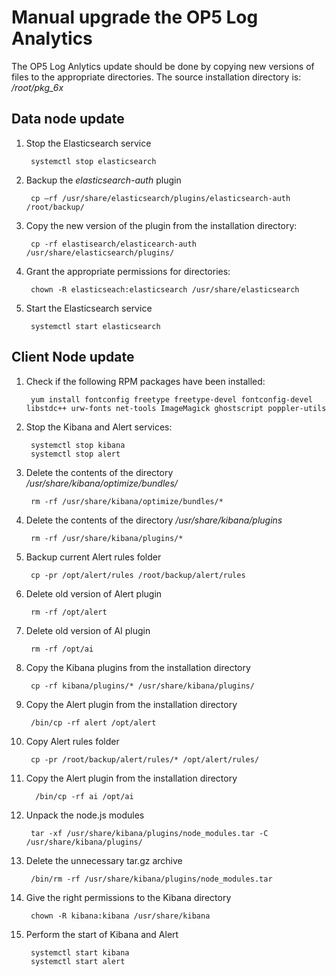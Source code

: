 # Manual upgrade the OP5 Log Analytics #

The OP5 Log Anlytics update should be done by copying new versions of files to the appropriate directories. The source installation directory is: */root/pkg_6x*

## Data node update ##

1. Stop the Elasticsearch service
		
		systemctl stop elasticsearch

1. Backup the *elasticsearch-auth* plugin

		cp –rf /usr/share/elasticsearch/plugins/elasticsearch-auth /root/backup/

1. Copy the new version of the plugin from the installation directory:

		cp -rf elastisearch/elasticearch-auth /usr/share/elasticsearch/plugins/

1. Grant the appropriate permissions for directories:

		chown -R elasticseach:elasticsearch /usr/share/elasticsearch

1. Start the Elasticsearch service

		systemctl start elasticsearch

## Client Node update ##

1. Check if the following RPM packages have been installed:

		yum install fontconfig freetype freetype-devel fontconfig-devel libstdc++ urw-fonts net-tools ImageMagick ghostscript poppler-utils

1. Stop the Kibana and Alert services:

		systemctl stop kibana
		systemctl stop alert

1. Delete the contents of the directory */usr/share/kibana/optimize/bundles/*

		rm -rf /usr/share/kibana/optimize/bundles/*

1. Delete the contents of the directory */usr/share/kibana/plugins*

		rm -rf /usr/share/kibana/plugins/*

1. Backup current Alert rules folder

		cp -pr /opt/alert/rules /root/backup/alert/rules

1. Delete old version of Alert plugin

		rm -rf /opt/alert

1. Delete old version of AI plugin

		rm -rf /opt/ai

1. Copy the Kibana plugins from the installation directory

		cp -rf kibana/plugins/* /usr/share/kibana/plugins/

1. Copy the Alert plugin from the installation directory

		/bin/cp -rf alert /opt/alert

1. Copy Alert rules folder

		cp -pr /root/backup/alert/rules/* /opt/alert/rules/

1. Copy the Alert plugin from the installation directory

		 /bin/cp -rf ai /opt/ai

1. Unpack the node.js modules

		tar -xf /usr/share/kibana/plugins/node_modules.tar -C /usr/share/kibana/plugins/

1. Delete the unnecessary tar.gz archive

		/bin/rm -rf /usr/share/kibana/plugins/node_modules.tar

1. Give the right permissions to the Kibana directory

		chown -R kibana:kibana /usr/share/kibana

1. Perform the start of Kibana and Alert

		systemctl start kibana
		systemctl start alert
